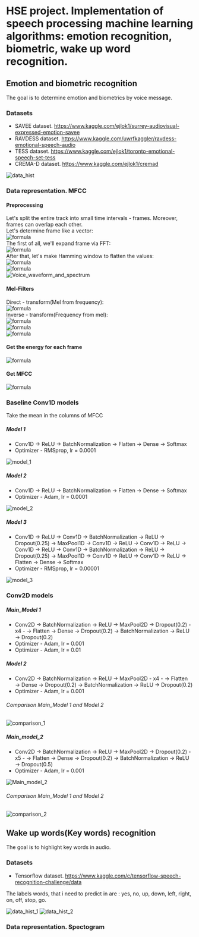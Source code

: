 # HSE project. Implementation of speech processing machine learning algorithms: emotion recognition, biometric, wake up word recognition.

## Emotion and biometric recognition

The goal is to determine emotion and biometrics by voice message.

### Datasets

- SAVEE dataset. https://www.kaggle.com/ejlok1/surrey-audiovisual-expressed-emotion-savee
- RAVDESS dataset. https://www.kaggle.com/uwrfkaggler/ravdess-emotional-speech-audio
- TESS dataset. https://www.kaggle.com/ejlok1/toronto-emotional-speech-set-tess
- CREMA-D dataset. https://www.kaggle.com/ejlok1/cremad

![data_hist](https://user-images.githubusercontent.com/55574235/99854703-8aa0d780-2baf-11eb-9be7-95f9ef9983a0.png)

### Data representation. MFCC

#### Preprocessing
Let's split the entire track into small time intervals - frames. Moreover, frames can overlap each other. <br/>
Let's determine frame like a vector: <br/>
![formula](https://render.githubusercontent.com/render/math?math=%24x%5Bk%5D%2C%20k%20%5Cin%20%5B1%3B%20N%5D%24) <br/>
The first of all, we'll expand frame via FFT: <br/>
![formula](https://render.githubusercontent.com/render/math?math=%24X%5Bk%5D%20%3D%20%5Csum_%7Bn%3D1%7D%5EN%20x%5Bn%5D%5Ccdot%20e%5E%7B2%5Cpi%20ikn%20%2F%20N%7D%2C%200%20%5Cleqslant%20k%20%3C%20N%24) <br/>
After that, let's make Hamming window to flatten the values: <br/>
![formula](https://render.githubusercontent.com/render/math?math=%24H%5Bk%5D%20%3D%200.54%20-%200.46%5Ccdot%5Ccos(2%5Cpi%20k%2F%20(N-1))%2C%200%20%5Cleqslant%20k%20%3C%20N%24) <br/>
![formula](https://render.githubusercontent.com/render/math?math=%24X%5Bk%5D%20%3D%20X%5Bk%5D%20%5Ccdot%20H%5Bk%5D%2C%200%20%5Cleqslant%20k%20%3C%20N%24) <br/>
![Voice_waveform_and_spectrum](https://user-images.githubusercontent.com/55574235/100019481-52480600-2e08-11eb-8087-163704a05f49.png)

#### Mel-Filters

Direct - transform(Mel from frequency): <br/>
![formula](https://render.githubusercontent.com/render/math?math=%24g(f)%20%3D%201127%5Ccdot%5Clog(1%20%2B%20f%2F700)%24) <br/>
Inverse - transform(Frequency from mel): <br/>
![formula](https://render.githubusercontent.com/render/math?math=%24g%5E%7B-1%7D(m)%20%3D%20700%5Ccdot(e%5E%7Bm%2F1127%7D%20-%201)%24) <br/>
![formula](https://render.githubusercontent.com/render/math?math=%24H_m%20%3D%0A%5Cbegin%7Bcases%7D%0A0%2C%20k%20%3C%20m%20%5C%5C%0A%5Cdfrac%7Bk%20-%20f%5Bm-1%5D%7D%7Bf%5Bm%5D%20-%20f%5Bm-1%5D%7D%2C%20f%5Bm-1%5D%5Cleqslant%20k%20%3C%20f%5Bm%5D%20%5C%5C%0A%5Cdfrac%7Bf%5Bm%2B1%5D%20-%20k%7D%7Bf%5Bm%2B1%5D%20-%20f%5Bm%5D%7D%2C%20f%5Bm%5D%20%5Cleqslant%20k%20%5Cleqslant%20f%5Bm%2B1%5D%20%5C%5C%0A0%2C%20k%20%3E%20f%5Bm%2B1%5D%0A%5Cend%7Bcases%7D%24) <br/>
![formula](https://render.githubusercontent.com/render/math?math=%24f%5Bm%5D%20%3D%20%5CBig(%5Cdfrac%7BN%7D%7BF_S%7D%5CBig)%5Ccdot%20g%5E%7B-1%7D%5CBig(g(f_1)%20%2B%20m%5Ccdot%5Cdfrac%7Bg(f_h)%20-%20g(f_1)%7D%7BM%20%2B%201%7D%5CBig)%24)

#### Get the energy for each frame

![formula](https://render.githubusercontent.com/render/math?math=%24S%5Bm%5D%20%3D%20ln(%5Csum_%7Bk%3D0%7D%5E%7Bn-1%7D%20X%5Bk%5D%5E2%5Ccdot%20H_m%5Bk%5D)%2C%200%20%5Cleqslant%20m%20%3C%20N%24)

#### Get MFCC

![formula](https://render.githubusercontent.com/render/math?math=%24c%5Bn%5D%20%3D%20%5Csum_%7Bm%3D0%7D%5E%7BM-1%7D%20S%5Bm%5D%5Ccdot%5Ccos(%5Cpi%20n(m%20%2B%201%2F2)%2FM)%2C%200%20%5Cleqslant%20n%20%3C%20M%24)


### Baseline Conv1D models

Take the mean in the columns of MFCC

##### Model 1

- Conv1D → ReLU → BatchNormalization → Flatten → Dense → Softmax
- Optimizer - RMSprop, lr = 0.0001

![model_1](https://user-images.githubusercontent.com/55574235/99855311-c5efd600-2bb0-11eb-931a-a28f0237d2de.png)

##### Model 2

- Conv1D → ReLU → BatchNormalization → Flatten → Dense → Softmax
- Optimizer - Adam, lr = 0.0001

![model_2](https://user-images.githubusercontent.com/55574235/99855420-08b1ae00-2bb1-11eb-9dda-06a59a201453.png)

##### Model 3

- Conv1D → ReLU → Conv1D → BatchNormalization → ReLU → Dropout(0.25) → MaxPool1D → Conv1D → ReLU → Conv1D → ReLU → Conv1D → ReLU → Conv1D → BatchNormalization → ReLU → Dropout(0.25) → MaxPool1D → Conv1D → ReLU → Conv1D → ReLU → Flatten → Dense → Softmax
- Optimizer - RMSprop, lr = 0.00001

![model_3](https://user-images.githubusercontent.com/55574235/99855835-e40a0600-2bb1-11eb-9a46-418f914a2dae.png)

### Conv2D models

##### Main_Model 1

- Conv2D → BatchNormalization → ReLU → MaxPool2D → Dropout(0.2) - x4 - → Flatten → Dense → Dropout(0.2) → BatchNormalization → ReLU → Dropout(0.2)
- Optimizer - Adam, lr = 0.001
- Optimizer - Adam, lr = 0.01

##### Model 2

- Conv2D → BatchNormalization → ReLU → MaxPool2D - x4 - → Flatten → Dense → Dropout(0.2) → BatchNormalization → ReLU → Dropout(0.2)
- Optimizer - Adam, lr = 0.001

###### Comparison Main_Model 1 and Model 2

![comparison_1](https://user-images.githubusercontent.com/55574235/103588931-7a9d4700-4f14-11eb-8946-a211b67af9f6.png)

##### Main_model_2

- Conv2D → BatchNormalization → ReLU → MaxPool2D → Dropout(0.2) - x5 - → Flatten → Dense → Dropout(0.2) → BatchNormalization → ReLU → Dropout(0.5)
- Optimizer - Adam, lr = 0.001

![Main_model_2](https://user-images.githubusercontent.com/55574235/103589192-19c23e80-4f15-11eb-9acd-c221ec8c2379.png)

###### Comparison Main_Model 1 and Model 2

![comparison_2](https://user-images.githubusercontent.com/55574235/103589175-0adb8c00-4f15-11eb-9bc5-a4912a89a59d.png)

## Wake up words(Key words) recognition

The goal is to highlight key words in audio.

### Datasets

- Tensorflow dataset. https://www.kaggle.com/c/tensorflow-speech-recognition-challenge/data

The labels words, that i need to predict in are : yes, no, up, down, left, right, on, off, stop, go.

![data_hist_1](https://user-images.githubusercontent.com/55574235/103959642-78d4bd00-517a-11eb-8741-32d13473121f.png)
![data_hist_2](https://user-images.githubusercontent.com/55574235/103959663-84c07f00-517a-11eb-9a71-011165493fae.png)

### Data representation. Spectogram
